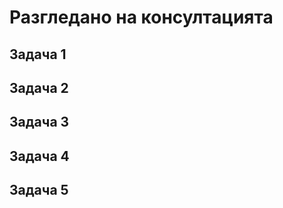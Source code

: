 Разгледано на консултацията
===========================

Задача 1
--------

Задача 2
--------

Задача 3
--------

Задача 4
--------

Задача 5
--------
